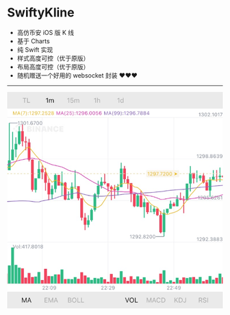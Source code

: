 
# SwiftyKline

* 高仿币安 iOS 版 K 线
* 基于 Charts
* 纯 Swift 实现
* 样式高度可控（优于原版）
* 布局高度可控（优于原版）
* 随机赠送一个好用的 websocket 封装 ❤️❤️❤️

---

![kline](./kline.jpg)
